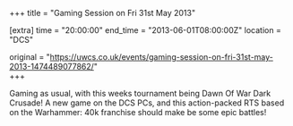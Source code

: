 +++
title = "Gaming Session on Fri 31st May 2013"

[extra]
time = "20:00:00"
end_time = "2013-06-01T08:00:00Z"
location = "DCS"

original = "https://uwcs.co.uk/events/gaming-session-on-fri-31st-may-2013-1474489077862/"    
+++

Gaming as usual, with this weeks tournament being Dawn Of War Dark Crusade\! A new game on the DCS PCs, and this action-packed RTS based on the Warhammer: 40k franchise should make be some epic battles\!

